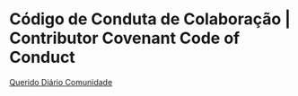 # Código de Conduta de Colaboração | Contributor Covenant Code of Conduct
[Querido Diário Comunidade](https://github.com/okfn-brasil/querido-diario-comunidade/blob/main/.github/CODE_OF_CONDUCT.md)
